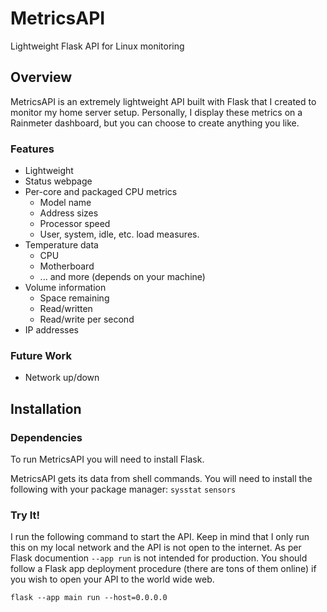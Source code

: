 # MetricsAPI
Lightweight Flask API for Linux monitoring

## Overview
MetricsAPI is an extremely lightweight API built with Flask that I created to monitor my home server setup. Personally, I display these metrics on a Rainmeter dashboard, but you can choose to create anything you like.

### Features
- Lightweight
- Status webpage
- Per-core and packaged CPU metrics
  - Model name
  - Address sizes
  - Processor speed
  - User, system, idle, etc. load measures.
- Temperature data
  - CPU
  - Motherboard
  - ... and more (depends on your machine)
- Volume information
  - Space remaining
  - Read/written
  - Read/write per second
- IP addresses

### Future Work
- Network up/down

## Installation
### Dependencies
To run MetricsAPI you will need to install Flask.

MetricsAPI gets its data from shell commands. You will need to install the following with your package manager:
`sysstat`
`sensors`

### Try It!
I run the following command to start the API. Keep in mind that I only run this on my local network and the API is not open to the internet. As per Flask documention `--app run` is not intended for production. You should follow a Flask app deployment procedure (there are tons of them online) if you wish to open your API to the world wide web.

`flask --app main run --host=0.0.0.0`
